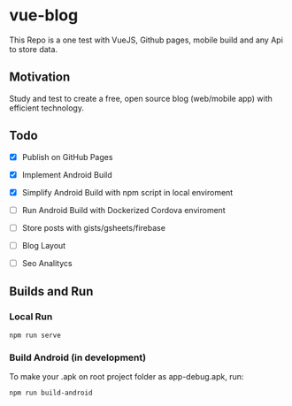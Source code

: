 # vue-blog
This Repo is a one test with VueJS, Github pages, mobile build and any Api to store data.

## Motivation
Study and test to create a free, open source blog (web/mobile app) with efficient technology.

## Todo

- [x] Publish on GitHub Pages
- [x] Implement Android Build
- [x] Simplify Android Build with npm script in local enviroment
- [ ] Run Android Build with Dockerized Cordova enviroment
- [ ] Store posts with gists/gsheets/firebase
- [ ] Blog Layout
- [ ] Seo Analitycs


## Builds and Run

### Local Run

```
npm run serve
```

### Build Android (in development)

To make your .apk on root project folder as app-debug.apk, run:
```
npm run build-android
```

